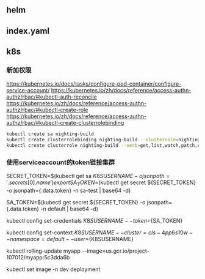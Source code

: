 ## helm
## index.yaml

## k8s
### 新加权限
https://kubernetes.io/docs/tasks/configure-pod-container/configure-service-account/
https://kubernetes.io/zh/docs/reference/access-authn-authz/rbac/#kubectl-auth-reconcile
https://kubernetes.io/zh/docs/reference/access-authn-authz/rbac/#kubectl-create-role
https://kubernetes.io/zh/docs/reference/access-authn-authz/rbac/#kubectl-create-clusterrolebinding

```sh
kubectl create sa nighting-build
kubectl create clusterrolebinding nighting-build --clusterrole=nighting-build --serviceaccount=nighting-build:nighting-build
kubectl create clusterrole nighting-build --verb=get,list,watch,patch,create,update --resource=deployment,configmap,service,ingress
```
### 使用serviceaccount的token链接集群
SECRET_TOKEN=$(kubectl get sa ${K8SUSERNAME} -o jsonpath='{.secrets[0].name}')
export SA_TOKEN=$(kubectl get secret ${SECRET_TOKEN} -o jsonpath={.data.token} -n sa-test | base64 -d)

SA_TOKEN=$(kubectl get secret ${SECRET_TOKEN} -o jsonpath={.data.token} -n default | base64 -d)


kubectl config set-credentials ${K8SUSERNAME} --token=${SA_TOKEN}


kubectl config set-context ${K8SUSERNAME} --cluster=cls-4pp6s10w--namespace=default --user=${K8SUSERNAME}



kubectl rolling-update myapp --image=us.gcr.io/project-107012/myapp:5c3dda6b

kubectl set image -n dev deployment

